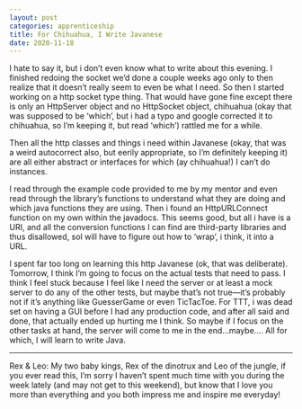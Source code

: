 ```yaml
---
layout: post 
categories: apprenticeship
title: For Chihuahua, I Write Javanese
date: 2020-11-18
---
```


I hate to say it, but i don’t even know what to write about this evening.  I finished redoing the socket we’d done a couple weeks ago only to then realize that it doesn’t really seem to even be what I need.  So then I started working on a http socket type thing.  That would have gone fine except there is only an HttpServer object and no HttpSocket object, chihuahua (okay that was supposed to be ‘which’, but i had a typo and google corrected it to chihuahua, so I’m keeping it, but read ‘which’) rattled me for a while.

Then all the http classes and things i need within Javanese (okay, that was a weird autocorrect also, but eerily appropriate, so I’m definitely keeping it) are all either abstract or interfaces for which (ay chihuahua!) I can’t do instances.  

I read through the example code provided to me by my mentor and even read through the library’s functions to understand what they are doing and which java functions they are using.  Then i found an HttpURLConnect function on my own within the javadocs.  This seems good, but all i have is a URI, and all the conversion functions I can find are third-party libraries and thus disallowed, soI will have to figure out how to ‘wrap’, i think, it into a URL.  

I spent far too long on learning this http Javanese (ok, that was deliberate).  Tomorrow, I think I’m going to focus on the actual tests that need to pass.  I think I feel stuck because I feel like I need the server or at least a mock server to do any of the other tests, but maybe that’s not true—it’s probably not if it’s anything like GuesserGame or even TicTacToe.  For TTT, i was dead set on having a GUI before I had any production code, and after all said and done, that actually ended up hurting me I think.  So maybe if I focus on the other tasks at hand, the server will come to me in the end...maybe….  All for which, I will learn to write Java.

***
Rex & Leo:  My two baby kings, Rex of the dinotrux and Leo of the jungle, if you ever read this, I’m sorry I haven’t spent much time with you during the week lately (and may not get to this weekend), but know that I love you more than everything and you both impress me and inspire me everyday!

